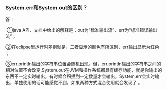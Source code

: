 ### System.err和System.out的区别？

答：

​     ①java API，文档中给出的解释是：out为“标准输出流”，err为“标准错误输出流”；

​    ②在eclipse里运行时差别就是，二者显示的颜色有所区别，err输出显示为红色 ；    

​    ③err.println输出的字符串位置会随机出现。但，err.println输出的字符串之间的相对位置不会改变,System.out在JVM和操作系统都具有缓存功能，就是你输出的东西不一定实时输出，有时候会积攒到一定数量才会输出，System.err会实时输出，单独使用的话可能感觉不到，如果两种方式混合使用就会发现了 。